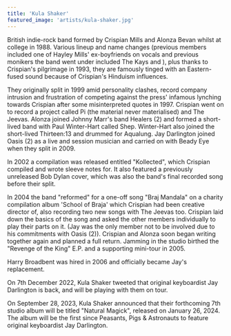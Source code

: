 ```yaml
---
title: 'Kula Shaker'
featured_image: 'artists/kula-shaker.jpg'
---
```

British indie-rock band formed by Crispian Mills and Alonza Bevan whilst at college in 1988.  Various lineup and name changes (previous members included one of Hayley Mills' ex-boyfriends on vocals and previous monikers the band went under included The Kays and ), plus thanks to Crispian's pilgrimage in 1993, they are famously tinged with an Eastern-fused sound because of Crispian's Hinduism influences.  

They originally split in 1999 amid personality clashes, record company intrusion and frustration of competing against the press' infamous lynching towards Crispian after some misinterpreted quotes in 1997.  Crispian went on to record a project called Pi (the material never materialised) and The Jeevas. Alonza joined Johnny Marr's band Healers (2) and formed a short-lived band with Paul Winter-Hart called Shep.  Winter-Hart also joined the short-lived Thirteen:13 and drummed for Aqualung.  Jay Darlington joined Oasis (2) as a live and session musician and carried on with Beady Eye when they split in 2009.

In 2002 a compilation was released entitled "Kollected", which Crispian compiled and wrote sleeve notes for.  It also featured a previously unreleased Bob Dylan cover, which was also the band's final recorded song before their split. 

In 2004 the band "reformed" for a one-off song "Braj Mandala" on a charity compilation album 'School of Braja' which Crispian had been creative director of, also recording two new songs with The Jeevas too.  Crispian laid down the basics of the song and asked the other members individually to play their parts on it.  (Jay was the only member not to be involved due to his commitments with Oasis (2)).  Crispian and Alonza soon began writing together again and planned a full return. Jamming in the studio birthed the "Revenge of the King" E.P. and a supporting mini-tour in 2005.   

Harry Broadbent was hired in 2006 and officially became Jay's replacement.  

On 7th December 2022, Kula Shaker tweeted that original keyboardist Jay Darlington is back, and will be playing with them on tour.

On September 28, 2023, Kula Shaker announced that their forthcoming 7th studio album will be titled "Natural Magick", released on January 26, 2024. The album will be the first since Peasants, Pigs & Astronauts to feature original keyboardist Jay Darlington.

